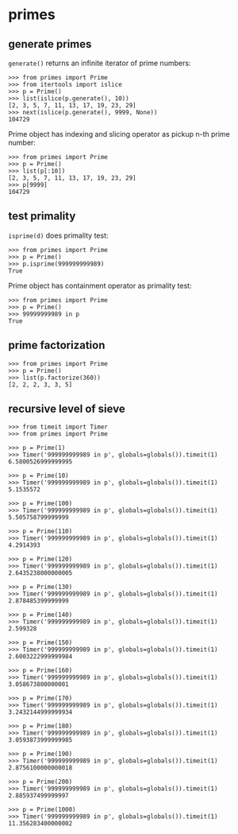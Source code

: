 # primes

## generate primes
`generate()` returns an infinite iterator of prime numbers:
```
>>> from primes import Prime
>>> from itertools import islice
>>> p = Prime()
>>> list(islice(p.generate(), 10))
[2, 3, 5, 7, 11, 13, 17, 19, 23, 29]
>>> next(islice(p.generate(), 9999, None))
104729
```
Prime object has indexing and slicing operator as pickup n-th prime number:
```
>>> from primes import Prime
>>> p = Prime()
>>> list(p[:10])
[2, 3, 5, 7, 11, 13, 17, 19, 23, 29]
>>> p[9999]
104729
```

## test primality
`isprime(d)` does primality test:
```
>>> from primes import Prime
>>> p = Prime()
>>> p.isprime(999999999989)
True
```
Prime object has containment operator as primality test:
```
>>> from primes import Prime
>>> p = Prime()
>>> 99999999989 in p
True
```

## prime factorization
```
>>> from primes import Prime
>>> p = Prime()
>>> list(p.factorize(360))
[2, 2, 2, 3, 3, 5]
```

## recursive level of sieve
```
>>> from timeit import Timer
>>> from primes import Prime

>>> p = Prime(1)
>>> Timer('999999999989 in p', globals=globals()).timeit(1)
6.5800526999999995

>>> p = Prime(10)
>>> Timer('999999999989 in p', globals=globals()).timeit(1)
5.1535572

>>> p = Prime(100)
>>> Timer('999999999989 in p', globals=globals()).timeit(1)
5.505758799999999

>>> p = Prime(110)
>>> Timer('999999999989 in p', globals=globals()).timeit(1)
4.2914393

>>> p = Prime(120)
>>> Timer('999999999989 in p', globals=globals()).timeit(1)
2.6435238000000005

>>> p = Prime(130)
>>> Timer('999999999989 in p', globals=globals()).timeit(1)
2.878485399999999

>>> p = Prime(140)
>>> Timer('999999999989 in p', globals=globals()).timeit(1)
2.599328

>>> p = Prime(150)
>>> Timer('999999999989 in p', globals=globals()).timeit(1)
2.6003222999999984

>>> p = Prime(160)
>>> Timer('999999999989 in p', globals=globals()).timeit(1)
3.058673800000001

>>> p = Prime(170)
>>> Timer('999999999989 in p', globals=globals()).timeit(1)
3.2432144999999934

>>> p = Prime(180)
>>> Timer('999999999989 in p', globals=globals()).timeit(1)
3.0593873999999985

>>> p = Prime(190)
>>> Timer('999999999989 in p', globals=globals()).timeit(1)
2.8756100000000018

>>> p = Prime(200)
>>> Timer('999999999989 in p', globals=globals()).timeit(1)
2.885937499999997

>>> p = Prime(1000)
>>> Timer('999999999989 in p', globals=globals()).timeit(1)
11.356283400000002
```
